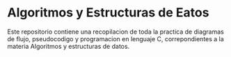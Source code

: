 # Algoritmos y Estructuras de Eatos

Este repositorio contiene una recopilacion de toda la practica de diagramas de flujo, pseudocodigo y programacion en lenguaje C, correpondientes a la materia Algoritmos y estructuras de datos.
